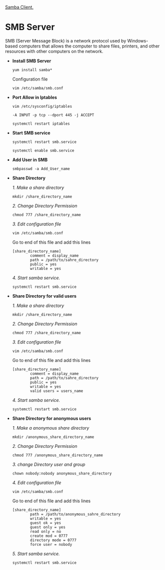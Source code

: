 [Samba Client.](https://github.com/Mr-Secure-Code/Linux_Server/blob/main/Red%20HAT/Samba/samba%20client.md)
# SMB Server
SMB (Server Message Block) is a network protocol used by Windows-based computers that allows the computer to share files, printers, and other resources with other computers on the network.

-   **Install SMB Server**
	```
	yum install samba*
	```
    
	Configuration file
    ```
	vim /etc/samba/smb.conf
	```	
-   **Port Allow in Iptables**
    ```
	vim /etc/sysconfig/iptables
	```	
		-A INPUT -p tcp --dport 445 -j ACCEPT
	```
	systemctl restart iptables
	```	
-   **Start SMB service**
	```
	systemctl restart smb.service
	```
    ```
	systemctl enable smb.service
	```
-   **Add User in SMB**
	```
	smbpasswd -a Add_User_name
    ```

-	**Share Directory**

	*1. Make a share directory*
	```
	mkdir /share_directory_name
	```
	*2. Change Directory Permission*
	```
	chmod 777 /share_directory_name
	```
	*3. Edit configuration file*
	```
	vim /etc/samba/smb.conf
	```
	Go to end of this file and add this lines
		
		[share_directory_name]
				comment	= display_name
				path = /path/to/sahre_directory
				public = yes
				writable = yes
	*4. Start samba service.*

	```
	systemctl restart smb.service
	```
-	**Share Directory for valid users**

	*1. Make a share directory*
	```
	mkdir /share_directory_name
	```
	*2. Change Directory Permission*
	```
	chmod 777 /share_directory_name
	```
	*3. Edit configuration file*
	```
	vim /etc/samba/smb.conf
	```
	Go to end of this file and add this lines
		
		[share_directory_name]
				comment	= display_name
				path = /path/to/sahre_directory
				public = yes
				writable = yes
				valid users = users_name
	*4. Start samba service.*

	```
	systemctl restart smb.service
	```
-	**Share Directory for anonymous users**

	*1. Make a anonymous share directory*
	```
	mkdir /anonymous_share_directory_name
	```
	*2. Change Directory Permission*
	```
	chmod 777 /anonymous_share_directory_name
	```
	*3. change Directory user and group*
	```
	chown nobody:nobody anonymous_share_directory
	``` 
	*4. Edit configuration file*
	```
	vim /etc/samba/smb.conf
	```
	Go to end of this file and add this lines
		
		[share_directory_name]
				path = /path/to/anonymous_sahre_directory
				writable = yes
				guest ok = yes
				guest only = yes
				read only = no
				create mod = 0777
				directory mode = 0777
				force user = nobody
	*5. Start samba service.*
	```
	systemctl restart smb.service
	```
